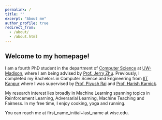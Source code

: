 ```yaml
---
permalink: /
title: ""
excerpt: "About me"
author_profile: true
redirect_from: 
  - /about/
  - /about.html
---
```


## Welcome to my homepage!

I am a fourth PhD student in the department of [Computer Science](https://www.cs.wisc.edu/) at [UW-Madison](https://www.wisc.edu/), where I am being advised by [Prof. Jerry Zhu](http://pages.cs.wisc.edu/~jerryzhu/index.html). Previously, I completed my Bachelors in Computer Science and Engineering from [IIT Kanpur](https://cse.iitk.ac.in) where I was supervised by [Prof. Piyush Rai](https://www.cse.iitk.ac.in/users/piyush/) and [Prof. Harish Karnick](https://iitk.ac.in/new/dr-harish-karnick).

My research interest lies broadly in Machine Learning spanning topics in  Reinforcement Learning, Adversarial Learning, Machine Teaching and Fairness.
In my free time, I enjoy cooking, yoga and running. 

You can reach me at first_name_initial+last_name at wisc.edu.
